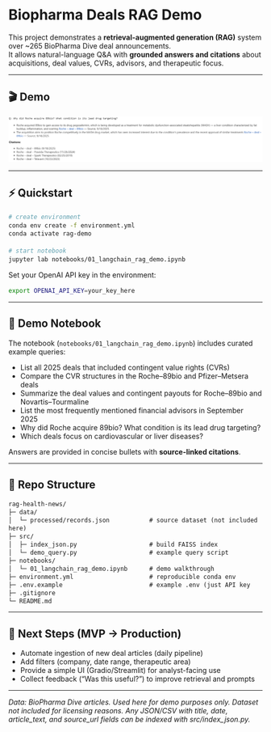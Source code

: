 
# Biopharma Deals RAG Demo

This project demonstrates a **retrieval-augmented generation (RAG)** system over ~265 BioPharma Dive deal announcements.  
It allows natural-language Q&A with **grounded answers and citations** about acquisitions, deal values, CVRs, advisors, and therapeutic focus.

---

## 🎬 Demo

![demo image](demo_image.png)

---

## ⚡ Quickstart

```bash
# create environment
conda env create -f environment.yml
conda activate rag-demo

# start notebook
jupyter lab notebooks/01_langchain_rag_demo.ipynb
```

Set your OpenAI API key in the environment:

```bash
export OPENAI_API_KEY=your_key_here
```

---

## 📒 Demo Notebook

The notebook (`notebooks/01_langchain_rag_demo.ipynb`) includes curated example queries:

- List all 2025 deals that included contingent value rights (CVRs)
- Compare the CVR structures in the Roche–89bio and Pfizer–Metsera deals
- Summarize the deal values and contingent payouts for Roche–89bio and Novartis–Tourmaline
- List the most frequently mentioned financial advisors in September 2025
- Why did Roche acquire 89bio? What condition is its lead drug targeting?
- Which deals focus on cardiovascular or liver diseases?

Answers are provided in concise bullets with **source-linked citations**.

---

## 📂 Repo Structure

```
rag-health-news/
├─ data/
│  └─ processed/records.json           # source dataset (not included here)
├─ src/
│  ├─ index_json.py                    # build FAISS index
│  └─ demo_query.py                    # example query script
├─ notebooks/
│  └─ 01_langchain_rag_demo.ipynb      # demo walkthrough
├─ environment.yml                     # reproducible conda env
├─ .env.example                        # example .env (just API key
├─ .gitignore
└─ README.md
```

---

## 🚀 Next Steps (MVP → Production)

- Automate ingestion of new deal articles (daily pipeline)
- Add filters (company, date range, therapeutic area)
- Provide a simple UI (Gradio/Streamlit) for analyst-facing use
- Collect feedback (“Was this useful?”) to improve retrieval and prompts

---

*Data: BioPharma Dive articles. Used here for demo purposes only. Dataset not included for licensing reasons. Any JSON/CSV with title, date, article_text, and source_url fields can be indexed with src/index_json.py.*
